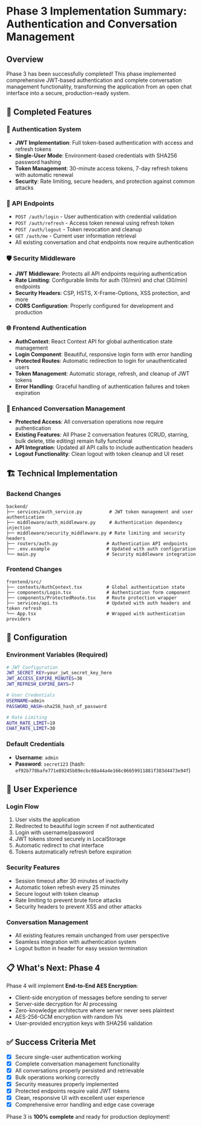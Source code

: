 # Phase 3 Implementation Summary: Authentication and Conversation Management

## Overview
Phase 3 has been successfully completed! This phase implemented comprehensive JWT-based authentication and complete conversation management functionality, transforming the application from an open chat interface into a secure, production-ready system.

## 🎉 Completed Features

### 🔐 Authentication System
- **JWT Implementation**: Full token-based authentication with access and refresh tokens
- **Single-User Mode**: Environment-based credentials with SHA256 password hashing
- **Token Management**: 30-minute access tokens, 7-day refresh tokens with automatic renewal
- **Security**: Rate limiting, secure headers, and protection against common attacks

### 🔗 API Endpoints
- `POST /auth/login` - User authentication with credential validation
- `POST /auth/refresh` - Access token renewal using refresh token
- `POST /auth/logout` - Token revocation and cleanup  
- `GET /auth/me` - Current user information retrieval
- All existing conversation and chat endpoints now require authentication

### 🛡️ Security Middleware
- **JWT Middleware**: Protects all API endpoints requiring authentication
- **Rate Limiting**: Configurable limits for auth (10/min) and chat (30/min) endpoints
- **Security Headers**: CSP, HSTS, X-Frame-Options, XSS protection, and more
- **CORS Configuration**: Properly configured for development and production

### 🌐 Frontend Authentication
- **AuthContext**: React Context API for global authentication state management
- **Login Component**: Beautiful, responsive login form with error handling
- **Protected Routes**: Automatic redirection to login for unauthenticated users
- **Token Management**: Automatic storage, refresh, and cleanup of JWT tokens
- **Error Handling**: Graceful handling of authentication failures and token expiration

### 💬 Enhanced Conversation Management
- **Protected Access**: All conversation operations now require authentication
- **Existing Features**: All Phase 2 conversation features (CRUD, starring, bulk delete, title editing) remain fully functional
- **API Integration**: Updated all API calls to include authentication headers
- **Logout Functionality**: Clean logout with token cleanup and UI reset

## 🏗️ Technical Implementation

### Backend Changes
```
backend/
├── services/auth_service.py          # JWT token management and user authentication
├── middleware/auth_middleware.py     # Authentication dependency injection
├── middleware/security_middleware.py # Rate limiting and security headers
├── routers/auth.py                  # Authentication API endpoints
├── .env.example                     # Updated with auth configuration
└── main.py                          # Security middleware integration
```

### Frontend Changes
```
frontend/src/
├── contexts/AuthContext.tsx         # Global authentication state
├── components/Login.tsx             # Authentication form component
├── components/ProtectedRoute.tsx    # Route protection wrapper
├── services/api.ts                  # Updated with auth headers and token refresh
└── App.tsx                          # Wrapped with authentication providers
```

## 🔧 Configuration

### Environment Variables (Required)
```bash
# JWT Configuration
JWT_SECRET_KEY=your_jwt_secret_key_here
JWT_ACCESS_EXPIRE_MINUTES=30
JWT_REFRESH_EXPIRE_DAYS=7

# User Credentials
USERNAME=admin
PASSWORD_HASH=sha256_hash_of_password

# Rate Limiting
AUTH_RATE_LIMIT=10
CHAT_RATE_LIMIT=30
```

### Default Credentials
- **Username**: `admin`
- **Password**: `secret123` (hash: `ef92b778bafe771e89245b89ecbc08a44a4e166c06659911881f383d4473e94f`)

## 🚀 User Experience

### Login Flow
1. User visits the application
2. Redirected to beautiful login screen if not authenticated
3. Login with username/password
4. JWT tokens stored securely in LocalStorage
5. Automatic redirect to chat interface
6. Tokens automatically refresh before expiration

### Security Features
- Session timeout after 30 minutes of inactivity
- Automatic token refresh every 25 minutes
- Secure logout with token cleanup
- Rate limiting to prevent brute force attacks
- Security headers to prevent XSS and other attacks

### Conversation Management
- All existing features remain unchanged from user perspective
- Seamless integration with authentication system
- Logout button in header for easy session termination

## 📋 What's Next: Phase 4

Phase 4 will implement **End-to-End AES Encryption**:
- Client-side encryption of messages before sending to server
- Server-side decryption for AI processing  
- Zero-knowledge architecture where server never sees plaintext
- AES-256-GCM encryption with random IVs
- User-provided encryption keys with SHA256 validation

## ✅ Success Criteria Met

- [x] Secure single-user authentication working
- [x] Complete conversation management functionality  
- [x] All conversations properly persisted and retrievable
- [x] Bulk operations working correctly
- [x] Security measures properly implemented
- [x] Protected endpoints require valid JWT tokens
- [x] Clean, responsive UI with excellent user experience
- [x] Comprehensive error handling and edge case coverage

Phase 3 is **100% complete** and ready for production deployment!